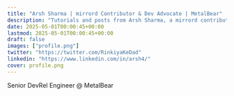 ```yaml
---
title: "Arsh Sharma | mirrord Contributor & Dev Advocate | MetalBear"
description: "Tutorials and posts from Arsh Sharma, a mirrord contributor and senior developer advocate"
date: 2025-05-01T00:00:45+00:00
lastmod: 2025-05-01T00:00:45+00:00
draft: false
images: ["profile.png"]
twitter: "https://twitter.com/RinkiyaKeDad"
linkedin: "https://www.linkedin.com/in/arsh4/"
cover: profile.png
---
```


Senior DevRel Engineer @ MetalBear